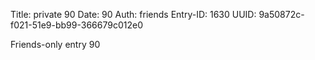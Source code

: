 Title: private 90
Date: 90
Auth: friends
Entry-ID: 1630
UUID: 9a50872c-f021-51e9-bb99-366679c012e0

Friends-only entry 90

